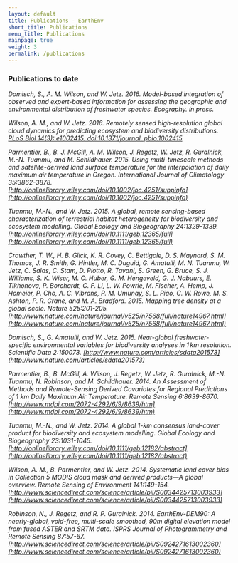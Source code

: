 ```yaml
---
layout: default
title: Publications - EarthEnv
short_title: Publications
menu_title: Publications
mainpage: true
weight: 3
permalink: /publications
---
```


### Publications to date

_Domisch, S., A. M. Wilson, and W. Jetz. 2016. Model-based integration of observed and expert-based information for assessing the geographic and environmental distribution of freshwater species. Ecography. in press._

_Wilson, A. M., and W. Jetz. 2016. Remotely sensed high-resolution global cloud dynamics for predicting ecosystem and biodiversity distributions. <a target="_blank" href="http://journals.plos.org/plosbiology/article?id=10.1371/journal.pbio.1002415">PLoS Biol 14(3): e1002415. doi:10.1371/journal. pbio.1002415</a>_

_Parmentier, B., B. J. McGill, A. M. Wilson, J. Regetz, W. Jetz, R. Guralnick, M.-N. Tuanmu, and M. Schildhauer. 2015. Using multi-timescale methods and satellite-derived land surface temperature for the interpolation of daily maximum air temperature in Oregon. International Journal of Climatology 35:3862-3878.
[http://onlinelibrary.wiley.com/doi/10.1002/joc.4251/suppinfo](http://onlinelibrary.wiley.com/doi/10.1002/joc.4251/suppinfo)_

_Tuanmu, M.-N., and W. Jetz. 2015. A global, remote sensing-based characterization of terrestrial habitat heterogeneity for biodiversity and ecosystem modelling. Global Ecology and Biogeography 24:1329-1339.
[http://onlinelibrary.wiley.com/doi/10.1111/geb.12365/full](http://onlinelibrary.wiley.com/doi/10.1111/geb.12365/full)_

_Crowther, T. W., H. B. Glick, K. R. Covey, C. Bettigole, D. S. Maynard, S. M. Thomas, J. R. Smith, G. Hintler, M. C. Duguid, G. Amatulli, M. N. Tuanmu, W. Jetz, C. Salas, C. Stam, D. Piotto, R. Tavani, S. Green, G. Bruce, S. J. Williams, S. K. Wiser, M. O. Huber, G. M. Hengeveld, G. J. Nabuurs, E. Tikhonova, P. Borchardt, C. F. Li, L. W. Powrie, M. Fischer, A. Hemp, J. Homeier, P. Cho, A. C. Vibrans, P. M. Umunay, S. L. Piao, C. W. Rowe, M. S. Ashton, P. R. Crane, and M. A. Bradford. 2015. Mapping tree density at a global scale. Nature 525:201-205.  
[http://www.nature.com/nature/journal/v525/n7568/full/nature14967.html](http://www.nature.com/nature/journal/v525/n7568/full/nature14967.html)_

_Domisch, S., G. Amatulli, and W. Jetz. 2015. Near-global freshwater-specific environmental variables for biodiversity analyses in 1 km resolution. Scientific Data 2:150073.
[http://www.nature.com/articles/sdata201573](http://www.nature.com/articles/sdata201573)_

_Parmentier, B., B. McGill, A. Wilson, J. Regetz, W. Jetz, R. Guralnick, M.-N. Tuanmu, N. Robinson, and M. Schildhauer. 2014. An Assessment of Methods and Remote-Sensing Derived Covariates for Regional Predictions of 1 km Daily Maximum Air Temperature. Remote Sensing 6:8639-8670.
[http://www.mdpi.com/2072-4292/6/9/8639/htm](http://www.mdpi.com/2072-4292/6/9/8639/htm)_

_Tuanmu, M.-N., and W. Jetz. 2014. A global 1-km consensus land-cover product for biodiversity and ecosystem modelling. Global Ecology and Biogeography 23:1031-1045.
[http://onlinelibrary.wiley.com/doi/10.1111/geb.12182/abstract](http://onlinelibrary.wiley.com/doi/10.1111/geb.12182/abstract)_

_Wilson, A. M., B. Parmentier, and W. Jetz. 2014. Systematic land cover bias in Collection 5 MODIS cloud mask and derived products—A global overview. Remote Sensing of Environment 141:149-154.
[http://www.sciencedirect.com/science/article/pii/S0034425713003933](http://www.sciencedirect.com/science/article/pii/S0034425713003933)_

_Robinson, N., J. Regetz, and R. P. Guralnick. 2014. EarthEnv-DEM90: A nearly-global, void-free, multi-scale smoothed, 90m digital elevation model from fused ASTER and SRTM data. ISPRS Journal of Photogrammetry and Remote Sensing 87:57-67.
[http://www.sciencedirect.com/science/article/pii/S0924271613002360](http://www.sciencedirect.com/science/article/pii/S0924271613002360)_
